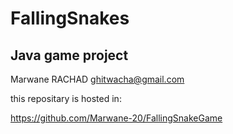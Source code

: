 
# FallingSnakes
## Java game project

Marwane RACHAD
ghitwacha@gmail.com

this repositary is hosted in:

https://github.com/Marwane-20/FallingSnakeGame